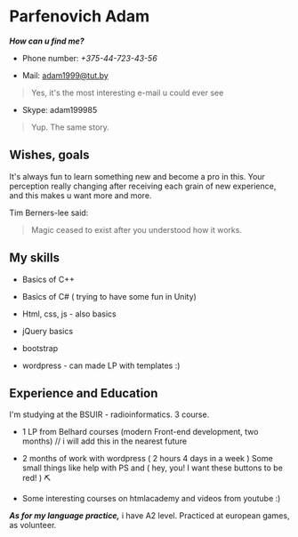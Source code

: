 # Parfenovich Adam #

***How can u find me?***

* Phone number: *+375-44-723-43-56*

* Mail: adam1999@tut.by

> Yes, it's the most interesting e-mail u could ever see 

* Skype: adam199985

> Yup. The same story.

## Wishes, goals ##


It's always fun to learn something new and become a pro in this.
Your perception really changing after receiving each grain of new experience, 
and this makes u want more and more.

Tim Berners-lee said:

>Magic ceased to exist after you understood how it works.

## My skills ##

* Basics of C++

* Basics of C# ( trying to have some fun in Unity)

* Html, css, js - also basics 

* jQuery basics

* bootstrap 

* wordpress - can made LP with templates :)


## Experience and Education ##

 I'm studying at the BSUIR - radioinformatics. 3 course.

* 1 LP from Belhard courses (modern Front-end development, two months)  //  i will add this in the nearest future

* 2 months of work with wordpress ( 2 hours 4 days in a week ) Some small things like help with PS and ( hey, you! I want these buttons to be red! ) :pick:

* Some interesting courses on htmlacademy and videos from youtube :)


***As for my language practice,*** i have A2 level.
Practiced at european games, as volunteer.
